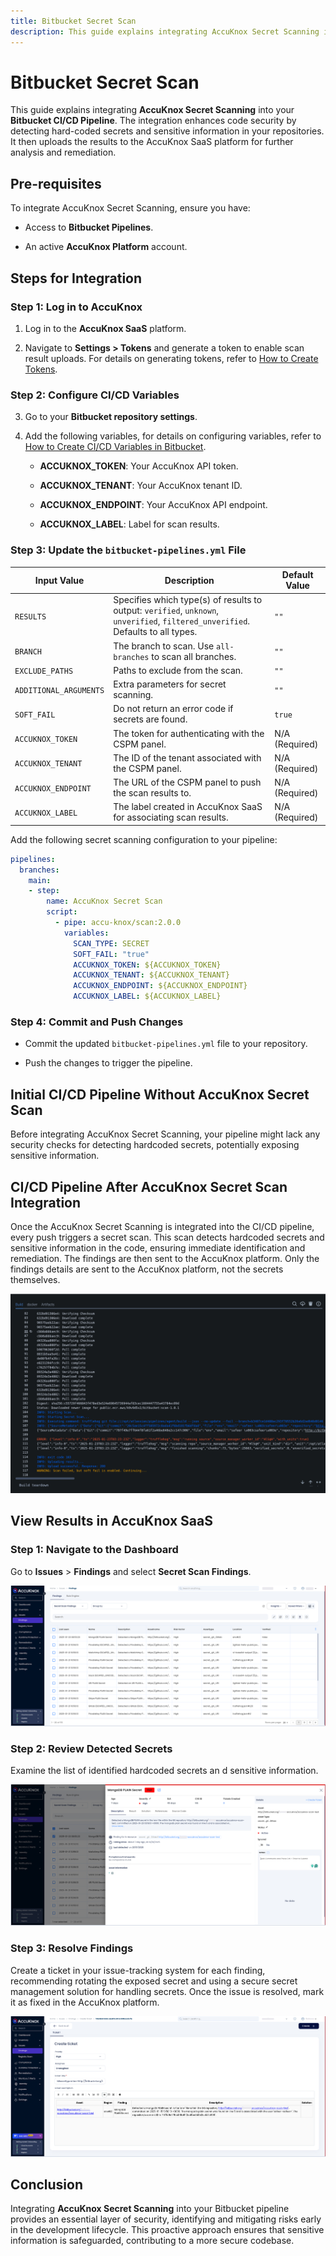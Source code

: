 ```yaml
---
title: Bitbucket Secret Scan
description: This guide explains integrating AccuKnox Secret Scanning into your Bitbucket CI/CD Pipeline. The integration enhances code security by detecting hard-coded secrets and sensitive information in your repositories. It then uploads the results to the AccuKnox SaaS platform for further analysis and remediation.
---
```


# Bitbucket Secret Scan

This guide explains integrating **AccuKnox Secret Scanning** into your **Bitbucket CI/CD Pipeline**. The integration enhances code security by detecting hard-coded secrets and sensitive information in your repositories. It then uploads the results to the AccuKnox SaaS platform for further analysis and remediation.

## Pre-requisites

To integrate AccuKnox Secret Scanning, ensure you have:

- Access to **Bitbucket Pipelines**.

- An active **AccuKnox Platform** account.

## Steps for Integration

### Step 1: Log in to AccuKnox

1.  Log in to the **AccuKnox SaaS** platform.

2.  Navigate to **Settings > Tokens** and generate a token to enable scan result uploads. For details on generating tokens, refer to [How to Create Tokens](https://help.accuknox.com/how-to/how-to-create-tokens/?h=token "https://help.accuknox.com/how-to/how-to-create-tokens/?h=token").

### Step 2: Configure CI/CD Variables

3.  Go to your **Bitbucket repository settings**.

4.  Add the following variables, for details on configuring variables, refer to [How to Create CI/CD Variables in Bitbucket](https://support.atlassian.com/bitbucket-cloud/docs/variables-and-secrets/ "https://support.atlassian.com/bitbucket-cloud/docs/variables-and-secrets/").

    - **ACCUKNOX_TOKEN**: Your AccuKnox API token.

    - **ACCUKNOX_TENANT**: Your AccuKnox tenant ID.

    - **ACCUKNOX_ENDPOINT**: Your AccuKnox API endpoint.

    - **ACCUKNOX_LABEL**: Label for scan results.

### Step 3: Update the `bitbucket-pipelines.yml` File

| **Input Value**         | **Description**                                                                      | **Default Value**     |
|-------------------------|--------------------------------------------------------------------------------------|------------------------|
| `RESULTS`               | Specifies which type(s) of results to output: `verified`, `unknown`, `unverified`, `filtered_unverified`. Defaults to all types. | `""`                   |
| `BRANCH`                | The branch to scan. Use `all-branches` to scan all branches.                         | `""`                   |
| `EXCLUDE_PATHS`         | Paths to exclude from the scan.                                                      | `""`                   |
| `ADDITIONAL_ARGUMENTS`  | Extra parameters for secret scanning.                                                | `""`                   |
| `SOFT_FAIL`             | Do not return an error code if secrets are found.                                    | `true`                 |
| `ACCUKNOX_TOKEN`        | The token for authenticating with the CSPM panel.                                    | N/A (Required)         |
| `ACCUKNOX_TENANT`       | The ID of the tenant associated with the CSPM panel.                                 | N/A (Required)         |
| `ACCUKNOX_ENDPOINT`     | The URL of the CSPM panel to push the scan results to.                               | N/A (Required)         |
| `ACCUKNOX_LABEL`        | The label created in AccuKnox SaaS for associating scan results.                     | N/A (Required)         |

Add the following secret scanning configuration to your pipeline:

```yaml
pipelines:
  branches:
    main:
    - step:
        name: AccuKnox Secret Scan
        script:
          - pipe: accu-knox/scan:2.0.0
            variables:
              SCAN_TYPE: SECRET
              SOFT_FAIL: "true"
              ACCUKNOX_TOKEN: ${ACCUKNOX_TOKEN}
              ACCUKNOX_TENANT: ${ACCUKNOX_TENANT}
              ACCUKNOX_ENDPOINT: ${ACCUKNOX_ENDPOINT}
              ACCUKNOX_LABEL: ${ACCUKNOX_LABEL}
```

### Step 4: Commit and Push Changes

- Commit the updated `bitbucket-pipelines.yml` file to your repository.

- Push the changes to trigger the pipeline.

## Initial CI/CD Pipeline Without AccuKnox Secret Scan

Before integrating AccuKnox Secret Scanning, your pipeline might lack any security checks for detecting hardcoded secrets, potentially exposing sensitive information.

## CI/CD Pipeline After AccuKnox Secret Scan Integration

Once the AccuKnox Secret Scanning is integrated into the CI/CD pipeline, every push triggers a secret scan. This scan detects hardcoded secrets and sensitive information in the code, ensuring immediate identification and remediation. The findings are then sent to the AccuKnox platform. Only the findings details are sent to the AccuKnox platform, not the secrets themselves.

![image-20250123-032404.png](./images/bitbucket-secret-scan/1.png)

## View Results in AccuKnox SaaS

### Step 1: Navigate to the Dashboard

Go to **Issues** > **Findings** and select **Secret Scan Findings**.

![image-20250123-032606.png](./images/bitbucket-secret-scan/2.png)

### Step 2: Review Detected Secrets

Examine the list of identified hardcoded secrets an d sensitive information.

![image-20250123-032743.png](./images/bitbucket-secret-scan/3.png)

### Step 3: Resolve Findings

Create a ticket in your issue-tracking system for each finding, recommending rotating the exposed secret and using a secure secret management solution for handling secrets. Once the issue is resolved, mark it as fixed in the AccuKnox platform.

![image-20250123-052839.png](./images/bitbucket-secret-scan/4.png)

## Conclusion

Integrating **AccuKnox Secret Scanning** into your Bitbucket pipeline provides an essential layer of security, identifying and mitigating risks early in the development lifecycle. This proactive approach ensures that sensitive information is safeguarded, contributing to a more secure codebase.
